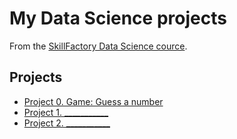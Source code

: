 # My Data Science projects
 From the [SkillFactory Data Science cource](https://skillfactory.ru/data-scientist).
## Projects
* [Project 0. Game: Guess a number](https://github.com/SkillfactoryDS/sf_data_science/tree/main/project_0)
* [Project 1. ___________](???????)
* [Project 2. ___________](???????)